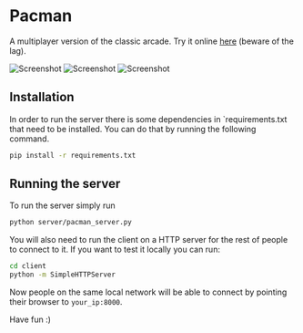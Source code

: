 Pacman
======

A multiplayer version of the classic arcade. Try it online [here](http://ec2-54-244-207-36.us-west-2.compute.amazonaws.com/) (beware of the lag).

![Screenshot](https://raw.github.com/santialbo/Pacman/master/screenshots/screenshot000.png)
![Screenshot](https://raw.github.com/santialbo/Pacman/master/screenshots/screenshot002.png)
![Screenshot](https://raw.github.com/santialbo/Pacman/master/screenshots/screenshot001.png)

Installation
------------
In order to run the server there is some dependencies in `requirements.txt that need to be installed. You can do that by running the following command.
```bash
pip install -r requirements.txt
```

Running the server
--------------------------
To run the server simply run
```bash
python server/pacman_server.py
```
You will also need to run the client on a HTTP server for the rest of people to connect to it. If you want to test it locally you can run:
```bash
cd client
python -m SimpleHTTPServer
```
Now people on the same local network will be able to connect by pointing their browser to `your_ip:8000`.

Have fun :)
